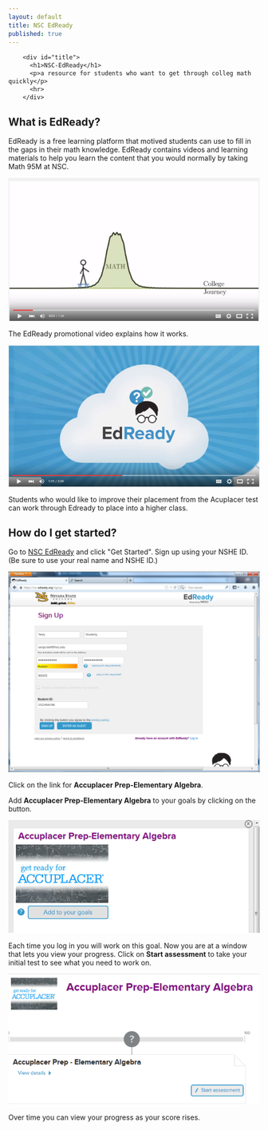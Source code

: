 ```yaml
---
layout: default
title: NSC EdReady
published: true
---
```


        <div id="title">
          <h1>NSC-EdReady</h1>
          <p>a resource for students who want to get through colleg math quickly</p>
          <hr>
        </div>

## What is EdReady?

EdReady is a free learning platform that motived students can use to fill in the gaps in their math knowledge. EdReady contains videos and learning materials to help you learn the content that you would normally by taking Math 95M at NSC. 

[![EdReady video by NSC](images/EdReadyVideo.PNG)](https://youtu.be/G4vll_wvC88)

The EdReady promotional video explains how it works.

[![EdReady Promo Video](images/EdReadyExplanationVideo.PNG)](https://youtu.be/12Ef3IdghgA)

Students who would like to improve their placement from the Acuplacer test can work through Edready to place into a higher class.

## How do I get started?

Go to [NSC EdReady](https://nsc.edready.org/home) and click "Get Started". Sign up using your NSHE ID. (Be sure to use your real name and NSHE ID.)

![Get Started](images/EdReadySignUp.PNG)

Click on the link for __Accuplacer Prep-Elementary Algebra__.

Add __Accuplacer Prep-Elementary Algebra__ to your goals by clicking on the button. 

![Add Goal](images/EdReadyAddGoal.PNG)

Each time you log in you will work on this goal. Now you are at a window that lets you view your progress. Click on __Start assessment__ to take your initial test to see what you need to work on. 

![Start Assessment](images/EdReadyStartAssessment.PNG)

Over time you can view your progress as your score rises.


